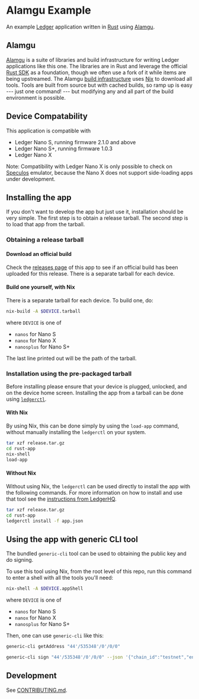 # Alamgu Example

An example [Ledger](https://www.ledger.com/) application written in [Rust](https://www.rust-lang.org/) using [Alamgu](https://github.com/alamgu/).

## Alamgu

[Alamgu](https://github.com/alamgu/) is a suite of libraries and build infrastructure for writing Ledger applications like this one.
The libraries are in Rust and leverage the official [Rust SDK](https://github.com/LedgerHQ/ledger-nanos-sdk/) as a foundation, though we often use a fork of it while items are being upstreamed.
The Alamgu [build infrastructure](https://github.com/alamgu/alamgu/) uses [Nix](https://nixos.org/) to download all tools.
Tools are built from source but with cached builds, so ramp up is easy --- just one command! --- but modifying any and all part of the build environment is possible.

## Device Compatability

This application is compatible with
- Ledger Nano S, running firmware 2.1.0 and above
- Ledger Nano S+, running firmware 1.0.3
- Ledger Nano X

Note: Compatibility with Ledger Nano X is only possible to check on [Speculos](https://github.com/ledgerHQ/speculos/) emulator,
because the Nano X does not support side-loading apps under development.

## Installing the app

If you don't want to develop the app but just use it, installation should be very simple.
The first step is to obtain a release tarball.
The second step is to load that app from the tarball.

### Obtaining a release tarball

#### Download an official build

Check the [releases page](https://github.com/alamgu/alamgu-example/releases) of this app to see if an official build has been uploaded for this release.
There is a separate tarball for each device.

#### Build one yourself, with Nix

There is a separate tarball for each device.
To build one, do:
```bash
nix-build -A $DEVICE.tarball
```
where `DEVICE` is one of
 - `nanos` for Nano S
 - `nanox` for Nano X
 - `nanosplus` for Nano S+

The last line printed out will be the path of the tarball.

### Installation using the pre-packaged tarball

Before installing please ensure that your device is plugged, unlocked, and on the device home screen.
Installing the app from a tarball can be done using [`ledgerctl`](https://github.com/ledgerHQ/ledgerctl).

#### With Nix

By using Nix, this can be done simply by using the `load-app` command, without manually installing the `ledgerctl` on your system.

```bash
tar xzf release.tar.gz
cd rust-app
nix-shell
load-app
```

#### Without Nix

Without using Nix, the `ledgerctl` can be used directly to install the app with the following commands.
For more information on how to install and use that tool see the [instructions from LedgerHQ](https://github.com/LedgerHQ/ledgerctl).

```bash
tar xzf release.tar.gz
cd rust-app
ledgerctl install -f app.json
```

## Using the app with generic CLI tool

The bundled `generic-cli` tool can be used to obtaining the public key and do signing.

To use this tool using Nix, from the root level of this repo, run this command to enter a shell with all the tools you'll need:
```bash
nix-shell -A $DEVICE.appShell
```
where `DEVICE` is one of
 - `nanos` for Nano S
 - `nanox` for Nano X
 - `nanosplus` for Nano S+

Then, one can use `generic-cli` like this:
```bash
generic-cli getAddress "44'/535348'/0'/0/0"

generic-cli sign "44'/535348'/0'/0/0" --json '{"chain_id":"testnet","entropy":"-7780543831205109370","fee":[{"amount":"10000","denom":"upokt"}],"memo":"","msg":{"type":"pos/Send","value":{"amount":"1000000","from_address":"51568b979c4c017735a743e289dd862987143290","to_address":"51568b979c4c017735a743e289dd862987143290"}}}'
```

## Development

See [CONTRIBUTING.md](./CONTRIBUTING.md).
